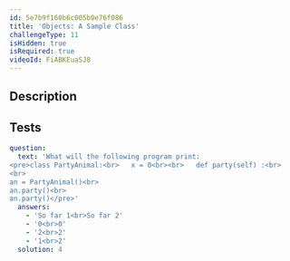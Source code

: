 ```yaml
---
id: 5e7b9f160b6c005b0e76f086
title: 'Objects: A Sample Class'
challengeType: 11
isHidden: true
isRequired: true
videoId: FiABKEuaSJ8
---
```


## Description
<section id='description'>

</section>

## Tests
<section id='tests'>

```yml
question:
  text: 'What will the following program print:
<pre>class PartyAnimal:<br>   x = 0<br><br>   def party(self) :<br>     self.x = self.x + 2<br>     print(self.x)<br>
<br>
an = PartyAnimal()<br>
an.party()<br>
an.party()</pre>'
  answers:
    - 'So far 1<br>So far 2'
    - '0<br>0'
    - '2<br>2'
    - '1<br>2'
  solution: 4
```

</section>
